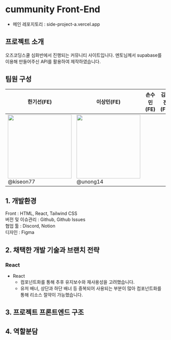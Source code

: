 # cummunity Front-End

- 메인 레포지토리 : side-project-a.vercel.app

## 프로젝트 소개

오즈코딩스쿨 심화반에서 진행되는 커뮤니티 사이트입니다.
멘토님께서 supabase를 이용해 만들어주신 API를 활용하여 제작하였습니다.

## 팀원 구성

| 한기선(FE)                                                                                    | 이상민(FE)                                                                                   | 손수민(FE) | 김예진(FE) |
| --------------------------------------------------------------------------------------------- | -------------------------------------------------------------------------------------------- | ---------- | ---------- |
| <img src ="https://avatars.githubusercontent.com/u/176655935?v=4" width=200> <br /> @kiseon77 | <img src ="https://avatars.githubusercontent.com/u/173327797?v=4" width=200> <br /> @unong14 |

## 1. 개발환경

Front : HTML, React, Tailwind CSS <br />
버전 및 이슈관리 : Github, Github Issues <br />
협업 툴 : Discord, Notion <br />
디자인 : Figma

## 2. 채택한 개발 기술과 브랜치 전략

### React

- React
  - 컴포넌트화를 통해 추후 유지보수와 재사용성을 고려했습니다.
  - 유저 배너, 상단과 하단 배너 등 중복되어 사용되는 부분이 많아 컴포넌트화를 통해 리소스 절약이 가능했습니다.

## 3. 프로젝트 프론트엔드 구조

## 4. 역할분담

